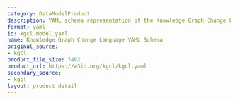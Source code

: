 ```yaml
---
category: DataModelProduct
description: YAML schema representation of the Knowledge Graph Change Language model.
format: yaml
id: kgcl.model.yaml
name: Knowledge Graph Change Language YAML Schema
original_source:
- kgcl
product_file_size: 7492
product_url: https://w3id.org/kgcl/kgcl.yaml
secondary_source:
- kgcl
layout: product_detail
---
```


